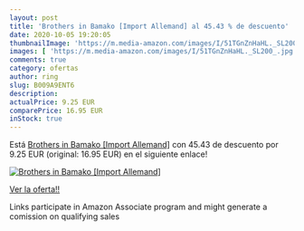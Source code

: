 ```yaml
---
layout: post
title: 'Brothers in Bamako [Import Allemand] al 45.43 % de descuento'
date: 2020-10-05 19:20:05
thumbnailImage: 'https://m.media-amazon.com/images/I/51TGnZnHaHL._SL200_.jpg'
images: [ 'https://m.media-amazon.com/images/I/51TGnZnHaHL._SL200_.jpg' ]
comments: true
category: ofertas
author: ring
slug: B009A9ENT6
description:
actualPrice: 9.25 EUR
comparePrice: 16.95 EUR
inStock: true
---
```


Está [Brothers in Bamako [Import Allemand]](https://www.amazon.fr/dp/B009A9ENT6/?tag=tolees0d-21) con 45.43 de descuento por 9.25 EUR (original: 16.95 EUR) en el siguiente enlace!

[![Brothers in Bamako [Import Allemand]](https://m.media-amazon.com/images/I/51TGnZnHaHL._SL200_.jpg)](https://www.amazon.fr/dp/B009A9ENT6/?tag=tolees0d-21)

[Ver la oferta!!](https://www.amazon.fr/dp/B009A9ENT6/?tag=tolees0d-21)

Links participate in Amazon Associate program and might generate a comission on qualifying sales


